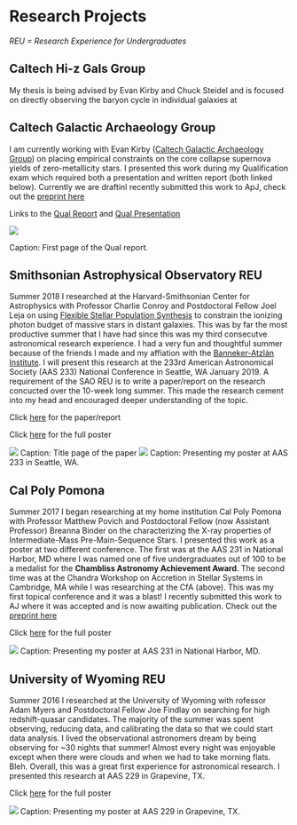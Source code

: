 # Research Projects
*REU = Research Experience for Undergraduates*

## Caltech Hi-z Gals Group
My thesis is being advised by Evan Kirby and Chuck Steidel and is focused on directly observing the baryon cycle in individual galaxies at 

## Caltech Galactic Archaeology Group
I am currently working with Evan Kirby ([Caltech Galactic Archaeology Group](https://galacticarchaeology.caltech.edu)) on placing empirical constraints on the core collapse supernova yields of zero-metallicity stars. I presented this work during my Qualification exam which required both a presentation and written report (both linked below). Currently we are draftinI recently submitted this work to ApJ, check out the [preprint here](https://arxiv.org/abs/2108.00659)

Links to the [Qual Report](https://evanhazey.github.io/evanhazenunez/Graphics/Qual_Report.pdf) and [Qual Presentation](https://docs.google.com/presentation/d/1tMPtQCzWs3bcarBMcDO2KeOwWuVZQqyShkfzjMImaD4/edit?usp=sharing)

<img src="https://evanhazey.github.io/evanhazenunez/Graphics/Qual_Report.jpg">

Caption: First page of the Qual report.



## Smithsonian Astrophysical Observatory REU
Summer 2018 I researched at the Harvard-Smithsonian Center for Astrophysics with Professor Charlie Conroy and Postdoctoral Fellow Joel Leja on using [Flexible Stellar Population Synthesis](https://github.com/cconroy20/fsps) to constrain the ionizing photon budget of massive stars in distant galaxies. This was by far the most productive summer that I have had since this was my third consecutve astronomical research experience. I had a very fun and thoughtful summer because of the friends I made and my affiation with the [Banneker-Atzlán Institute](https://bannekerinstitute.fas.harvard.edu). I will present this research at the 233rd American Astronomical Society (AAS 233) National Conference in Seattle, WA January 2019. A requirement of the SAO REU is to write a paper/report on the research concucted over the 10-week long summer. This made the research cement into my head and encouraged deeper understanding of the topic.

Click [here](https://evanhazey.github.io/evanhazenunez/Graphics/Nunez_SAO_REU_Final.pdf) for the paper/report

Click [here](https://evanhazey.github.io/evanhazenunez/Graphics/Nunez_AAS_2019.pdf) for the full poster

<img src="https://evanhazey.github.io/evanhazenunez/Graphics/Nunez_SAO_REU_Final.jpg">
Caption: Title page of the paper

<img src="https://evanhazey.github.io/evanhazenunez/Graphics/Nunez_AAS_2019.jpg">
Caption: Presenting my poster at AAS 233 in Seattle, WA.



## Cal Poly Pomona

Summer 2017 I began researching at my home institution Cal Poly Pomona with Professor Matthew Povich and Postdoctoral Fellow (now Assistant Professor) Breanna Binder on the characterizing the X-ray properties of Intermediate-Mass Pre-Main-Sequence Stars. I presented this work as a poster at two different conference. The first was at the AAS 231 in National Harbor, MD where I was named one of five undergraduates out of 100 to be a medalist for the **Chambliss Astronomy Achievement Award**. The second time was at the Chandra Workshop on Accretion in Stellar Systems in Cambridge, MA while I was researching at the CfA (above). This was my first topical conference and it was a blast! I recently submitted this work to AJ where it was accepted and is now awaiting publication. Check out the [preprint here](https://arxiv.org/abs/2103.13376)

Click [here](https://evanhazey.github.io/evanhazenunez/Graphics/Nunez_AAS_2018.pdf) for the full poster

<img src="https://evanhazey.github.io/evanhazenunez/Graphics/AAS_2018_pic.JPG">
Caption: Presenting my poster at AAS 231 in National Harbor, MD.



## University of Wyoming REU

Summer 2016 I researched at the University of Wyoming with rofessor Adam Myers and Postdoctoral Fellow Joe Findlay on searching for high redshift-quasar candidates. The majority of the summer was spent observing, reducing data, and calibrating the data so that we could start data analysis. I lived the observational astronomers dream by being observing for ~30 nights that summer! Almost every night was enjoyable except when there were clouds and when we had to take morning flats. Bleh. Overall, this was a great first experience for astronomical research. I presented this research at AAS 229 in Grapevine, TX.

Click [here](https://evanhazey.github.io/evanhazenunez/Graphics/Nunez_AAS_2017.pdf) for the full poster

<img src="https://evanhazey.github.io/evanhazenunez/Graphics/AAS_2017_pic.JPG">
Caption: Presenting my poster at AAS 229 in Grapevine, TX.
